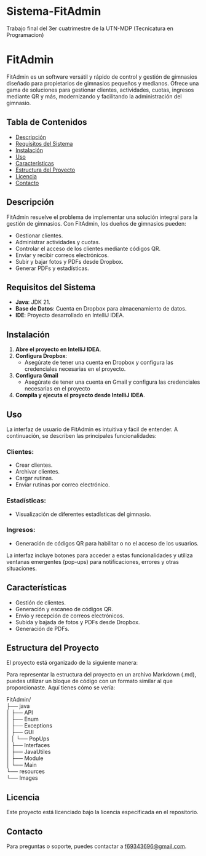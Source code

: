 # Sistema-FitAdmin
Trabajo final del 3er cuatrimestre de la UTN-MDP (Tecnicatura en Programacion)

# FitAdmin

FitAdmin es un software versátil y rápido de control y gestión de gimnasios diseñado para propietarios de gimnasios pequeños y medianos. Ofrece una gama de soluciones para gestionar clientes, actividades, cuotas, ingresos mediante QR y más, modernizando y facilitando la administración del gimnasio.

## Tabla de Contenidos
- [Descripción](#descripción)
- [Requisitos del Sistema](#requisitos-del-sistema)
- [Instalación](#instalación)
- [Uso](#uso)
- [Características](#características)
- [Estructura del Proyecto](#estructura-del-proyecto)
- [Licencia](#licencia)
- [Contacto](#contacto)

## Descripción

FitAdmin resuelve el problema de implementar una solución integral para la gestión de gimnasios. Con FitAdmin, los dueños de gimnasios pueden:

- Gestionar clientes.
- Administrar actividades y cuotas.
- Controlar el acceso de los clientes mediante códigos QR.
- Enviar y recibir correos electrónicos.
- Subir y bajar fotos y PDFs desde Dropbox.
- Generar PDFs y estadísticas.

## Requisitos del Sistema

- **Java**: JDK 21.
- **Base de Datos**: Cuenta en Dropbox para almacenamiento de datos.
- **IDE**: Proyecto desarrollado en IntelliJ IDEA.

## Instalación

1. **Abre el proyecto en IntelliJ IDEA**.
2. **Configura Dropbox**:
   - Asegúrate de tener una cuenta en Dropbox y configura las credenciales necesarias en el proyecto.
3. **Configura Gmail**
   - Asegúrate de tener una cuenta en Gmail y configura las credenciales necesarias en el proyecto
5. **Compila y ejecuta el proyecto desde IntelliJ IDEA**.

## Uso

La interfaz de usuario de FitAdmin es intuitiva y fácil de entender. A continuación, se describen las principales funcionalidades:

### Clientes:
- Crear clientes.
- Archivar clientes.
- Cargar rutinas.
- Enviar rutinas por correo electrónico.

### Estadísticas:
- Visualización de diferentes estadísticas del gimnasio.

### Ingresos:
- Generación de códigos QR para habilitar o no el acceso de los usuarios.

La interfaz incluye botones para acceder a estas funcionalidades y utiliza ventanas emergentes (pop-ups) para notificaciones, errores y otras situaciones.

## Características

- Gestión de clientes.
- Generación y escaneo de códigos QR.
- Envío y recepción de correos electrónicos.
- Subida y bajada de fotos y PDFs desde Dropbox.
- Generación de PDFs.

## Estructura del Proyecto

El proyecto está organizado de la siguiente manera:


Para representar la estructura del proyecto en un archivo Markdown (.md), puedes utilizar un bloque de código con un formato similar al que proporcionaste. Aquí tienes cómo se vería:


FitAdmin/  
├── java  
│   ├── API  
│   ├── Enum  
│   ├── Exceptions  
│   ├── GUI  
│   │   └── PopUps  
│   ├── Interfaces  
│   ├── JavaUtiles  
│   ├── Module  
│   └── Main  
└── resources  
    └── Images  
    
## Licencia

Este proyecto está licenciado bajo la licencia especificada en el repositorio.

## Contacto

Para preguntas o soporte, puedes contactar a f69343696@gmail.com. 
